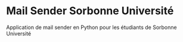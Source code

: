 # Mail Sender Sorbonne Université

Application de mail sender en Python pour les étudiants de Sorbonne Université
